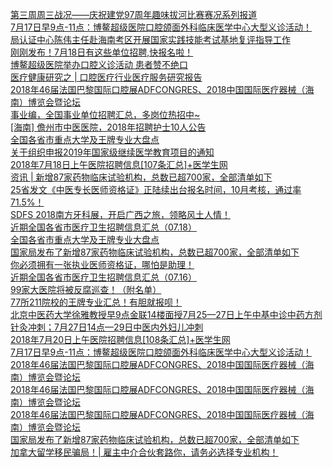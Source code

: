   
[第三周周三战况——庆祝建党97周年趣味拔河比赛赛况系列报道](http://www.dianyue.me/archives/685/uss5cnpgtucu6aw0/)  
[7月17日早9点-11点：博鳌超级医院口腔颌面外科临床医学中心大型义诊活动！](http://www.dianyue.me/archives/685/94999wprtxgcxmwb/)  
[局认证中心陈伟主任赴海南考区开展国家实践技能考试基地复评指导工作](http://www.dianyue.me/archives/188/bib18mlcypenq8ze/)  
[刚刚发布！7月18日有这些单位招聘,快报名啦！](http://www.dianyue.me/archives/299/102pxjfylhir1vrd/)  
[博鳌超级医院举办口腔义诊活动 患者赞不绝口](http://www.dianyue.me/archives/810/6d6eh6qs6j4de9q9/)  
[医疗健康研究之 | 口腔医疗行业医疗服务研究报告](http://www.dianyue.me/archives/880/5ts6vqs14a64eh5l/)  
[2018年46届法国巴黎国际口腔展ADFCONGRES、2018中国国际医疗器械（海南）博览会暨论坛](http://www.dianyue.me/archives/588/e9tt8zrl5lo7nsmp/)  
[事业编，全国事业单位招聘汇总，多岗位热招中~](http://www.dianyue.me/archives/770/nhmhmipkboxvqy4o/)  
[[海南] 儋州市中医医院，2018年招聘护士10人公告](http://www.dianyue.me/archives/794/fwh0vj0hpex28uak/)  
[全国各省市重点大学及王牌专业大盘点](http://www.dianyue.me/archives/177/ufflp0djk5ey98eu/)  
[关于组织申报2019年国家级继续医学教育项目的通知](http://www.dianyue.me/archives/878/v5kapat0mglql1ad/)  
[2018年7月18日上午医院招聘信息[107条汇总]+医学生网](http://www.dianyue.me/archives/066/ynzc7s38o92gji1s/)  
[资讯 | 新增87家药物临床试验机构，总数已超700家，全部清单如下](http://www.dianyue.me/archives/447/a0q7j1uxxw7oqnhp/)  
[25省发文《中医专长医师资格证》正陆续出台报名时间，10月考核，通过率71.5%！](http://www.dianyue.me/archives/086/gbcqkpgogg6xwfai/)  
[SDFS 2018南方牙科展，开启广西之旅，领略风土人情！](http://www.dianyue.me/archives/617/nzgur19l2w79lbpc/)  
[近期全国各省市医疗卫生招聘信息汇总（07.18）](http://www.dianyue.me/archives/147/y827f3djnaectae8/)  
[全国各省市重点大学及王牌专业大盘点](http://www.dianyue.me/archives/761/9p9y0uldhvdmsc42/)  
[国家局发布了新增87家药物临床试验机构，总数已超700家，全部清单如下](http://www.dianyue.me/archives/896/bwojy8uuhyzhq1eh/)  
[你必须拥有一张执业医师资格证，哪怕是助理！](http://www.dianyue.me/archives/045/nhid31j4kjn6rv03/)  
[近期全国各省市医疗卫生招聘信息汇总（07.16）](http://www.dianyue.me/archives/120/8ivay568nwxqodty/)  
[99家大医院将被反腐巡查！（附名单）](http://www.dianyue.me/archives/000/vjoru1ry08e3yuvm/)  
[77所211院校的王牌专业汇总！有胆就报呗！](http://www.dianyue.me/archives/936/bl0bp5thd8qgsak0/)  
[北京中医药大学徐雅教授早9点金联14楼面授7月25—27日上午中基中诊中药方剂针灸冲刺；7月27日14点—29日中医内外妇儿冲刺](http://www.dianyue.me/archives/756/72h799p0jzbhss8n/)  
[2018年7月20日上午医院招聘信息[108条汇总]+医学生网](http://www.dianyue.me/archives/078/yb4wc5m092gf9t3m/)  
[7月17日早9点-11点：博鳌超级医院口腔颌面外科临床医学中心大型义诊活动！](http://www.dianyue.me/archives/430/jnwjz8yejydje6lx/)  
[2018年46届法国巴黎国际口腔展ADFCONGRES、2018中国国际医疗器械（海南）博览会暨论坛](http://www.dianyue.me/archives/549/tcyep9ypvntkffto/)  
[2018年46届法国巴黎国际口腔展ADFCONGRES、2018中国国际医疗器械（海南）博览会暨论坛](http://www.dianyue.me/archives/566/md1zj0rltr6mqlw3/)  
[2018年46届法国巴黎国际口腔展ADFCONGRES、2018中国国际医疗器械（海南）博览会暨论坛](http://www.dianyue.me/archives/574/v9qto9jdpeh9442e/)  
[国家局发布了新增87家药物临床试验机构，总数已超700家，全部清单如下](http://www.dianyue.me/archives/275/31g7ehxoyq5jpss1/)  
[加拿大留学移民骗局！| 雇主中介合伙套路你，请务必选择专业机构！](http://www.dianyue.me/archives/956/7ib1cvamjx4m98wi/)